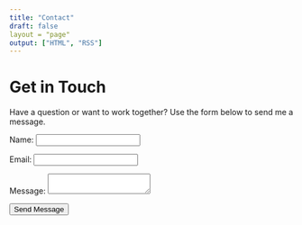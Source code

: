```yaml
---
title: "Contact"
draft: false
layout = "page"
output: ["HTML", "RSS"]
---
```


# Get in Touch

Have a question or want to work together? Use the form below to send me a message.

<form name="contact" method="POST" data-netlify="true">
  <p>
    <label>Name: <input type="text" name="name" required /></label>
  </p>
  <p>
    <label>Email: <input type="email" name="_replyto" required /></label>
  </p>
  <p>
    <label>Message: <textarea name="message" required></textarea></label>
  </p>
  <p>
    <button type="submit">Send Message</button>
  </p>